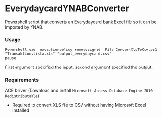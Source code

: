 # EverydaycardYNABConverter
Powershell script that converts an Everydaycard bank Excel file so it can be imported by YNAB.

### Usage
```@echo off
Powershell.exe -executionpolicy remotesigned -File ConvertXlsToCsv.ps1 "Transaktionslista.xls" "output_everydaycard.csv"
pause
```

First argument specified the input, second argument specified the output.

### Requirements
ACE Driver (Download and install `Microsoft Access Database Engine 2010 Redistributable`)
- Required to convert XLS file to CSV without having Microsoft Excel installed
